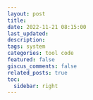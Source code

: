 ```yaml
---
layout: post
title:
date: 2022-11-21 08:15:00
last_updated:
description:
tags: system
categories: tool code
featured: false
giscus_comments: false
related_posts: true
toc:
  sidebar: right
---
```

